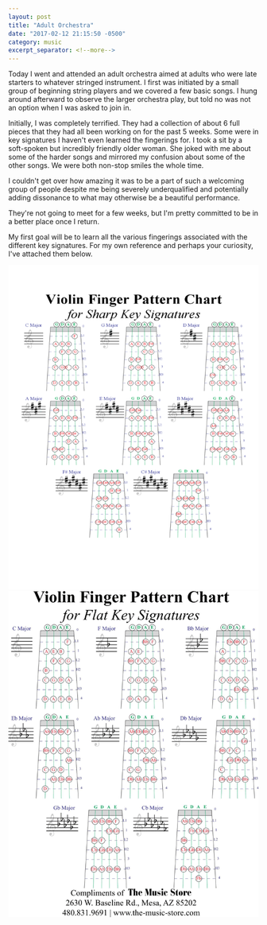 ```yaml
---
layout: post
title: "Adult Orchestra"
date: "2017-02-12 21:15:50 -0500"
category: music
excerpt_separator: <!--more-->
---
```


Today I went and attended an adult orchestra aimed at adults who were late starters
to whatever stringed instrument. I first was initiated by a small group of beginning
string players and we covered a few basic songs. I hung around afterward to observe
the larger orchestra play, but told no was not an option when I was asked to
join in.

Initially, I was completely terrified. They had a collection of about 6 full
pieces that they had all been working on for the past 5 weeks. Some were in key
signatures I haven't even learned the fingerings for. I took a sit by a soft-spoken
but incredibly friendly older woman. She joked with me about some of the harder
songs and mirrored my confusion about some of the other songs. We were both
non-stop smiles the whole time.
<!--more-->

I couldn't get over how amazing it was to be a part of such a welcoming group
of people despite me being severely underqualified and potentially adding
dissonance to what may otherwise be a beautiful performance.  

They're not going to meet for a few weeks, but I'm pretty committed to be in a
better place once I return.

My first goal will be to learn all the various fingerings associated with the
different key signatures. For my own reference and perhaps your curiosity, I've
attached them below.

<img src="\images\violin-sharp-fingerings.png" width="600">
<img src="\images\violin-flat-fingerings.png" width="600">
